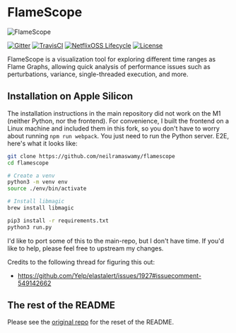 # FlameScope

![FlameScope](docs/screenshot-flamescope-02-annotated.png)

[![Gitter](https://badges.gitter.im/gitterHQ/gitter.svg)](https://gitter.im/flamescope)
[![TravisCI](https://travis-ci.com/Netflix/flamescope.svg)](https://travis-ci.com/Netflix/flamescope)
[![NetflixOSS Lifecycle](https://img.shields.io/osslifecycle/Netflix/flamescope.svg)]()
[![License](https://img.shields.io/github/license/Netflix/flamescope.svg)](http://www.apache.org/licenses/LICENSE-2.0)

FlameScope is a visualization tool for exploring different time ranges as Flame Graphs, allowing quick analysis of performance issues such as perturbations, variance, single-threaded execution, and more.

## Installation on Apple Silicon

The installation instructions in the main repository did not work on the M1 (neither Python, nor the frontend). For convenience, I built the frontend on a Linux machine and included them in this fork, so you don't have to worry about running `npm run webpack`. You just need to run the Python server. E2E, here's what it looks like:

```bash
git clone https://github.com/neilramaswamy/flamescope
cd flamescope

# Create a venv
python3 -m venv env
source ./env/bin/activate

# Install libmagic
brew install libmagic

pip3 install -r requirements.txt
python3 run.py
```

I'd like to port some of this to the main-repo, but I don't have time. If you'd like to help, please feel free to upstream my changes.

Credits to the following thread for figuring this out:

- https://github.com/Yelp/elastalert/issues/1927#issuecomment-549142662

## The rest of the README

Please see the [original repo](https://github.com/Netflix/flamescope) for the reset of the README.

